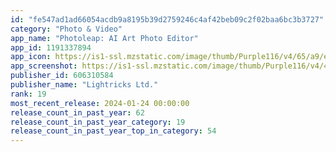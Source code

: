```yaml
---
id: "fe547ad1ad66054acdb9a8195b39d2759246c4af42beb09c2f02baa6bc3b3727"
category: "Photo & Video"
app_name: "Photoleap: AI Art Photo Editor"
app_id: 1191337894
app_icon: https://is1-ssl.mzstatic.com/image/thumb/Purple116/v4/65/a9/e4/65a9e4b4-b97e-baea-3075-1331ffa8c89d/AppIcon-0-0-1x_U007emarketing-0-7-0-85-220.png/1024x1024bb.png
app_screenshot: https://is1-ssl.mzstatic.com/image/thumb/Purple116/v4/43/2f/1f/432f1f10-beaa-218d-7b75-71bc7c8be275/c9ea3ca2-05c7-4284-b4c2-da6e2c349c8e_6.5_U0027_Screen_01_v2.jpg/1242x2688bb.png
publisher_id: 606310584
publisher_name: "Lightricks Ltd."
rank: 19
most_recent_release: 2024-01-24 00:00:00
release_count_in_past_year: 62
release_count_in_past_year_category: 19
release_count_in_past_year_top_in_category: 54
---
```

